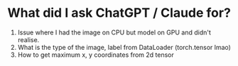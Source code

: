 # What did I ask ChatGPT / Claude for?

1. Issue where I had the image on CPU but model on GPU and didn't realise.
2. What is the type of the image, label from DataLoader (torch.tensor lmao)
3. How to get maximum x, y coordinates from 2d tensor
